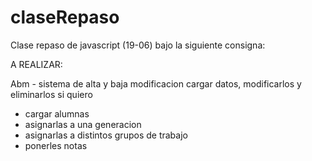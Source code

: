 # claseRepaso
Clase repaso de javascript (19-06) bajo la siguiente consigna:

A REALIZAR:

Abm - sistema de alta y baja modificacion
cargar datos, modificarlos y eliminarlos si quiero
- cargar alumnas
- asignarlas a una generacion
- asignarlas a distintos grupos de trabajo
- ponerles notas
